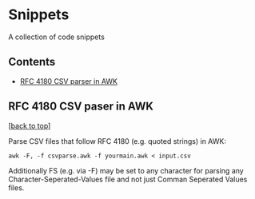 # Snippets 
A collection of code snippets


## Contents
- [RFC 4180 CSV parser in AWK](#csvparse)

## RFC 4180 CSV paser in AWK
[[back to top](#contents)]


Parse CSV files that follow RFC 4180 (e.g. quoted strings) in AWK:

    awk -F, -f csvparse.awk -f yourmain.awk < input.csv

Additionally FS (e.g. via -F) may be set to any character for parsing any Character-Seperated-Values file and not just Comman Seperated Values files.
